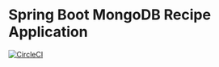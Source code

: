 # Spring Boot MongoDB Recipe Application

[![CircleCI](https://circleci.com/gh/niveksys/spring-mongodb-recipe-app.svg?style=svg)](https://circleci.com/gh/niveksys/spring-mongodb-recipe-app)
